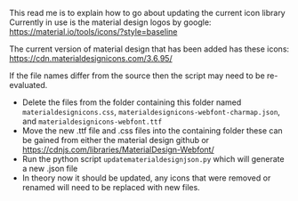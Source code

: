 This read me is to explain how to go about updating the current icon library
Currently in use is the material design logos by google: https://material.io/tools/icons/?style=baseline

The current version of material design that has been added has these icons: https://cdn.materialdesignicons.com/3.6.95/

If the file names differ from the source then the script may need to be re-evaluated.

- Delete the files from the folder containing this folder named `materialdesignicons.css`, `materialdesignicons-webfont-charmap.json`, and `materialdesignicons-webfont.ttf`
- Move the new .ttf file and .css files into the containing folder these can be gained from either the material design github or https://cdnjs.com/libraries/MaterialDesign-Webfont/
- Run the python script `updatematerialdesignjson.py` which will generate a new .json file
- In theory now it should be updated, any icons that were removed or renamed will need to be replaced with new files.